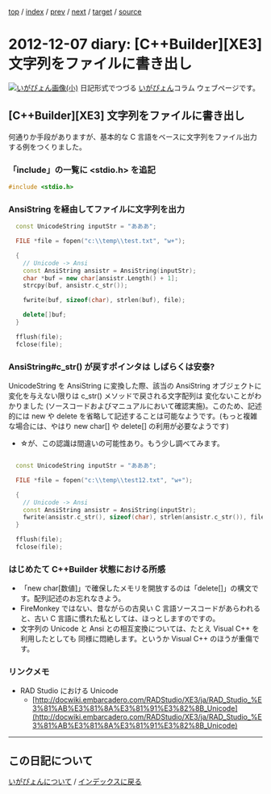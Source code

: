 [top](https://igapyon.github.io/diary/) 
 / [index](https://igapyon.github.io/diary/2012/index.html) 
 / [prev](https://igapyon.github.io/diary/2012/ig121206.html) 
 / [next](https://igapyon.github.io/diary/2012/ig121210.html) 
 / [target](https://igapyon.github.io/diary/2012/ig121207.html) 
 / [source](https://github.com/igapyon/diary/blob/gh-pages/2012/ig121207.html.src.md) 

2012-12-07 diary: [C++Builder][XE3] 文字列をファイルに書き出し
=====================================================================================================
[![いがぴょん画像(小)](https://igapyon.github.io/diary/images/iga200306s.jpg "いがぴょん")](https://igapyon.github.io/diary/memo/memoigapyon.html) 日記形式でつづる [いがぴょん](https://igapyon.github.io/diary/memo/memoigapyon.html)コラム ウェブページです。

## [C++Builder][XE3] 文字列をファイルに書き出し

何通りか手段がありますが、基本的な C 言語をベースに文字列をファイル出力する例をつくりました。


### 「include」の一覧に <stdio.h> を追記


```cpp
#include <stdio.h>
```



### AnsiString を経由してファイルに文字列を出力


```cpp
  const UnicodeString inputStr = "あああ";

  FILE *file = fopen("c:\\temp\\test.txt", "w+");

  {
    // Unicode -> Ansi
    const AnsiString ansistr = AnsiString(inputStr);
    char *buf = new char[ansistr.Length() + 1];
    strcpy(buf, ansistr.c_str());

    fwrite(buf, sizeof(char), strlen(buf), file);

    delete[]buf;
  }

  fflush(file);
  fclose(file);
```



### AnsiString#c_str() が戻すポインタは しばらくは安泰?

UnicodeString を AnsiString に変換した際、該当の AnsiString オブジェクトに変化を与えない限りは c_str() メソッドで戻される文字配列は 変化ないことがわかりました (ソースコードおよびマニュアルにおいて確認実施)。このため、記述的には new や delete を省略して記述することは可能なようです。(もっと複雑な場合には、やはり new char[] や delete[] の利用が必要なようです)

* ☆が、この認識は間違いの可能性あり。もう少し調べてみます。

```cpp

  const UnicodeString inputStr = "あああ";

  FILE *file = fopen("c:\\temp\\test12.txt", "w+");

  {
    // Unicode -> Ansi
    const AnsiString ansistr = AnsiString(inputStr);
    fwrite(ansistr.c_str(), sizeof(char), strlen(ansistr.c_str()), file);
  }

  fflush(file);
  fclose(file);
```



### はじめたて C++Builder 状態における所感


* 「new char[数値]」で確保したメモリを開放するのは「delete[]」の構文です。配列記述のお忘れなきよう。
* FireMonkey ではない、昔ながらの古臭い C 言語ソースコードがあらわれると、古い C 言語に慣れた私としては、ほっとしますのですの。
* 文字列の Unicode と Ansi との相互変換については、たとえ Visual C++ を利用したとしても 同様に悶絶します。というか Visual C++ のほうが重傷です。



### リンクメモ


* RAD Studio における Unicode
  * [http://docwiki.embarcadero.com/RADStudio/XE3/ja/RAD_Studio_%E3%81%AB%E3%81%8A%E3%81%91%E3%82%8B_Unicode](http://docwiki.embarcadero.com/RADStudio/XE3/ja/RAD_Studio_%E3%81%AB%E3%81%8A%E3%81%91%E3%82%8B_Unicode)



----------------------------------------------------------------------------------------------------

## この日記について
[いがぴょんについて](https://igapyon.github.io/diary/memo/memoigapyon.html) / [インデックスに戻る](https://igapyon.github.io/diary/idxall.html)
